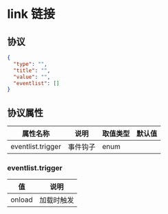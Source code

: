 # link 链接


## 协议

```json
{
  "type": "",
  "title": "",
  "value": "",
  "eventlist": []
}
```

## 协议属性
| 属性名称 | 说明 | 取值类型 | 默认值
| ---- | ---- | ---- | ---- |
| eventlist.trigger | 事件钩子 | enum |  |

### eventlist.trigger
| 值 | 说明 |
| ---- | ---- |
| onload | 加载时触发 |
